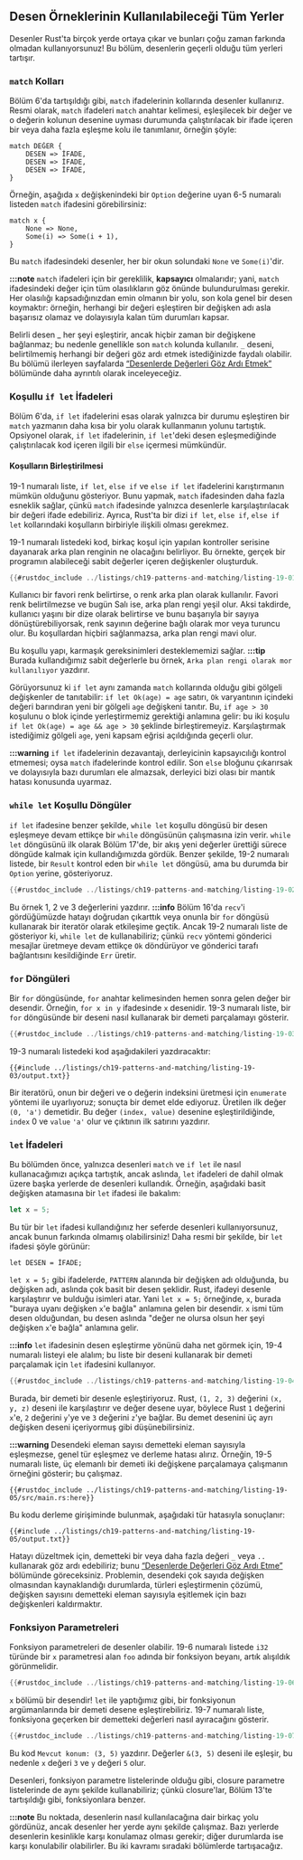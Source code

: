 ## Desen Örneklerinin Kullanılabileceği Tüm Yerler

Desenler Rust'ta birçok yerde ortaya çıkar ve bunları çoğu zaman farkında olmadan kullanıyorsunuz! Bu bölüm, desenlerin geçerli olduğu tüm yerleri tartışır.

### `match` Kolları

Bölüm 6'da tartışıldığı gibi, `match` ifadelerinin kollarında desenler kullanırız. Resmi olarak, `match` ifadeleri `match` anahtar kelimesi, eşleşilecek bir değer ve o değerin kolunun desenine uyması durumunda çalıştırılacak bir ifade içeren bir veya daha fazla eşleşme kolu ile tanımlanır, örneğin şöyle:

```text
match DEĞER {
    DESEN => İFADE,
    DESEN => İFADE,
    DESEN => İFADE,
}
```

Örneğin, aşağıda `x` değişkenindeki bir `Option` değerine uyan 6-5 numaralı listeden `match` ifadesini görebilirsiniz:

```rust,ignore
match x {
    None => None,
    Some(i) => Some(i + 1),
}
```

Bu `match` ifadesindeki desenler, her bir okun solundaki `None` ve `Some(i)`'dir.

**:::note** `match` ifadeleri için bir gereklilik, **kapsayıcı** olmalarıdır; yani, `match` ifadesindeki değer için tüm olasılıkların göz önünde bulundurulması gerekir. Her olasılığı kapsadığınızdan emin olmanın bir yolu, son kola genel bir desen koymaktır: örneğin, herhangi bir değeri eşleştiren bir değişken adı asla başarısız olamaz ve dolayısıyla kalan tüm durumları kapsar.

Belirli desen _ her şeyi eşleştirir, ancak hiçbir zaman bir değişkene bağlanmaz; bu nedenle genellikle son `match` kolunda kullanılır. `_` deseni, belirtilmemiş herhangi bir değeri göz ardı etmek istediğinizde faydalı olabilir. Bu bölümü ilerleyen sayfalarda [“Desenlerde Değerleri Göz Ardı Etmek”][ignoring-values-in-a-pattern] bölümünde daha ayrıntılı olarak inceleyeceğiz.

### Koşullu `if let` İfadeleri

Bölüm 6'da, `if let` ifadelerini esas olarak yalnızca bir durumu eşleştiren bir `match` yazmanın daha kısa bir yolu olarak kullanmanın yolunu tartıştık. Opsiyonel olarak, `if let` ifadelerinin, `if let`'deki desen eşleşmediğinde çalıştırılacak kod içeren ilgili bir `else` içermesi mümkündür.

#### Koşulların Birleştirilmesi
19-1 numaralı liste, `if let`, `else if` ve `else if let` ifadelerini karıştırmanın mümkün olduğunu gösteriyor. Bunu yapmak, `match` ifadesinden daha fazla esneklik sağlar, çünkü `match` ifadesinde yalnızca desenlerle karşılaştırılacak bir değeri ifade edebiliriz. Ayrıca, Rust'ta bir dizi `if let`, `else if`, `else if let` kollarındaki koşulların birbiriyle ilişkili olması gerekmez.

19-1 numaralı listedeki kod, birkaç koşul için yapılan kontroller serisine dayanarak arka plan renginin ne olacağını belirliyor. Bu örnekte, gerçek bir programın alabileceği sabit değerler içeren değişkenler oluşturduk.



```rust
{{#rustdoc_include ../listings/ch19-patterns-and-matching/listing-19-01/src/main.rs}}
```



Kullanıcı bir favori renk belirtirse, o renk arka plan olarak kullanılır. Favori renk belirtilmezse ve bugün Salı ise, arka plan rengi yeşil olur. Aksi takdirde, kullanıcı yaşını bir dize olarak belirtirse ve bunu başarıyla bir sayıya dönüştürebiliyorsak, renk sayının değerine bağlı olarak mor veya turuncu olur. Bu koşullardan hiçbiri sağlanmazsa, arka plan rengi mavi olur.

Bu koşullu yapı, karmaşık gereksinimleri desteklememizi sağlar. **:::tip** Burada kullandığımız sabit değerlerle bu örnek, `Arka plan rengi olarak mor kullanılıyor` yazdırır.

Görüyorsunuz ki `if let` aynı zamanda `match` kollarında olduğu gibi gölgeli değişkenler de tanıtabilir: `if let Ok(age) = age` satırı, `Ok` varyantının içindeki değeri barındıran yeni bir gölgeli `age` değişkeni tanıtır. Bu, `if age > 30` koşulunu o blok içinde yerleştirmemiz gerektiği anlamına gelir: bu iki koşulu `if let Ok(age) = age && age > 30` şeklinde birleştiremeyiz. Karşılaştırmak istediğimiz gölgeli `age`, yeni kapsam eğrisi açıldığında geçerli olur.

**:::warning** `if let` ifadelerinin dezavantajı, derleyicinin kapsayıcılığı kontrol etmemesi; oysa `match` ifadelerinde kontrol edilir. Son `else` bloğunu çıkarırsak ve dolayısıyla bazı durumları ele almazsak, derleyici bizi olası bir mantık hatası konusunda uyarmaz.

### `while let` Koşullu Döngüler

`if let` ifadesine benzer şekilde, `while let` koşullu döngüsü bir desen eşleşmeye devam ettikçe bir `while` döngüsünün çalışmasına izin verir. `while let` döngüsünü ilk olarak Bölüm 17'de, bir akış yeni değerler ürettiği sürece döngüde kalmak için kullandığımızda gördük. Benzer şekilde, 19-2 numaralı listede, bir `Result` kontrol eden bir `while let` döngüsü, ama bu durumda bir `Option` yerine, gösteriyoruz.



```rust
{{#rustdoc_include ../listings/ch19-patterns-and-matching/listing-19-02/src/main.rs:here}}
```



Bu örnek 1, 2 ve 3 değerlerini yazdırır. **:::info** Bölüm 16'da `recv`'i gördüğümüzde hatayı doğrudan çıkarttık veya onunla bir `for` döngüsü kullanarak bir iteratör olarak etkileşime geçtik. Ancak 19-2 numaralı liste de gösteriyor ki, `while let` de kullanabiliriz; çünkü `recv` yöntemi gönderici mesajlar üretmeye devam ettikçe `Ok` döndürüyor ve gönderici tarafı bağlantısını kesildiğinde `Err` üretir.

### `for` Döngüleri

Bir `for` döngüsünde, `for` anahtar kelimesinden hemen sonra gelen değer bir desendir. Örneğin, `for x in y` ifadesinde `x` desenidir. 19-3 numaralı liste, bir `for` döngüsünde bir deseni nasıl kullanarak bir demeti parçalamayı gösterir.



```rust
{{#rustdoc_include ../listings/ch19-patterns-and-matching/listing-19-03/src/main.rs:here}}
```



19-3 numaralı listedeki kod aşağıdakileri yazdıracaktır:

```console
{{#include ../listings/ch19-patterns-and-matching/listing-19-03/output.txt}}
```

Bir iteratörü, onun bir değeri ve o değerin indeksini üretmesi için `enumerate` yöntemi ile uyarlıyoruz; sonuçta bir demet elde ediyoruz. Üretilen ilk değer `(0, 'a')` demetidir. Bu değer `(index, value)` desenine eşleştirildiğinde, `index` 0 ve `value` `'a'` olur ve çıktının ilk satırını yazdırır.

### `let` İfadeleri

Bu bölümden önce, yalnızca desenleri `match` ve `if let` ile nasıl kullanacağımızı açıkça tartıştık, ancak aslında, `let` ifadeleri de dahil olmak üzere başka yerlerde de desenleri kullandık. Örneğin, aşağıdaki basit değişken atamasına bir `let` ifadesi ile bakalım:

```rust
let x = 5;
```

Bu tür bir `let` ifadesi kullandığınız her seferde desenleri kullanıyorsunuz, ancak bunun farkında olmamış olabilirsiniz! Daha resmi bir şekilde, bir `let` ifadesi şöyle görünür:

```text
let DESEN = İFADE;
```

`let x = 5;` gibi ifadelerde, `PATTERN` alanında bir değişken adı olduğunda, bu değişken adı, aslında çok basit bir desen şeklidir. Rust, ifadeyi desenle karşılaştırır ve bulduğu isimleri atar. Yani `let x = 5;` örneğinde, `x`, burada "buraya uyanı değişken `x`'e bağla" anlamına gelen bir desendir. `x` ismi tüm desen olduğundan, bu desen aslında "değer ne olursa olsun her şeyi değişken `x`'e bağla" anlamına gelir.

**:::info** `let` ifadesinin desen eşleştirme yönünü daha net görmek için, 19-4 numaralı listeyi ele alalım; bu liste bir deseni kullanarak bir demeti parçalamak için `let` ifadesini kullanıyor.



```rust
{{#rustdoc_include ../listings/ch19-patterns-and-matching/listing-19-04/src/main.rs:here}}
```



Burada, bir demeti bir desenle eşleştiriyoruz. Rust, `(1, 2, 3)` değerini `(x, y, z)` deseni ile karşılaştırır ve değer desene uyar, böylece Rust `1` değerini `x`'e, `2` değerini `y`'ye ve `3` değerini `z`'ye bağlar. Bu demet desenini üç ayrı değişken deseni içeriyormuş gibi düşünebilirsiniz.

**:::warning** Desendeki eleman sayısı demetteki eleman sayısıyla eşleşmezse, genel tür eşleşmez ve derleme hatası alırız. Örneğin, 19-5 numaralı liste, üç elemanlı bir demeti iki değişkene parçalamaya çalışmanın örneğini gösterir; bu çalışmaz.



```rust,ignore,does_not_compile
{{#rustdoc_include ../listings/ch19-patterns-and-matching/listing-19-05/src/main.rs:here}}
```



Bu kodu derleme girişiminde bulunmak, aşağıdaki tür hatasıyla sonuçlanır:

```console
{{#include ../listings/ch19-patterns-and-matching/listing-19-05/output.txt}}
```

Hatayı düzeltmek için, demetteki bir veya daha fazla değeri `_` veya `..` kullanarak göz ardı edebiliriz; bunu [“Desenlerde Değerleri Göz Ardı Etme”][ignoring-values-in-a-pattern] bölümünde göreceksiniz. Problemin, desendeki çok sayıda değişken olmasından kaynaklandığı durumlarda, türleri eşleştirmenin çözümü, değişken sayısını demetteki eleman sayısıyla eşitlemek için bazı değişkenleri kaldırmaktır.

### Fonksiyon Parametreleri

Fonksiyon parametreleri de desenler olabilir. 19-6 numaralı listede `i32` türünde bir `x` parametresi alan `foo` adında bir fonksiyon beyanı, artık alışıldık görünmelidir.



```rust
{{#rustdoc_include ../listings/ch19-patterns-and-matching/listing-19-06/src/main.rs:here}}
```



`x` bölümü bir desendir! `let` ile yaptığımız gibi, bir fonksiyonun argümanlarında bir demeti desene eşleştirebiliriz. 19-7 numaralı liste, fonksiyona geçerken bir demetteki değerleri nasıl ayıracağını gösterir.



```rust
{{#rustdoc_include ../listings/ch19-patterns-and-matching/listing-19-07/src/main.rs}}
```



Bu kod `Mevcut konum: (3, 5)` yazdırır. Değerler `&(3, 5)` deseni ile eşleşir, bu nedenle `x` değeri `3` ve `y` değeri `5` olur.

Desenleri, fonksiyon parametre listelerinde olduğu gibi, closure parametre listelerinde de aynı şekilde kullanabiliriz; çünkü closure'lar, Bölüm 13'te tartışıldığı gibi, fonksiyonlara benzer.

**:::note** Bu noktada, desenlerin nasıl kullanılacağına dair birkaç yolu gördünüz, ancak desenler her yerde aynı şekilde çalışmaz. Bazı yerlerde desenlerin kesinlikle karşı konulamaz olması gerekir; diğer durumlarda ise karşı konulabilir olabilirler. Bu iki kavramı sıradaki bölümlerde tartışacağız.

[ignoring-values-in-a-pattern]:
ch19-03-pattern-syntax.html#ignoring-values-in-a-pattern